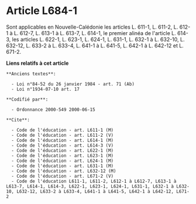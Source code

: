 # Article L684-1

Sont applicables en Nouvelle-Calédonie les articles L. 611-1, L. 611-2, L. 612-1 à L. 612-7, L. 613-1 à L. 613-7, L. 614-1,
le premier alinéa de l'article L. 614-3, les articles L. 622-1, L. 623-1, L. 624-1, L. 631-1, L. 632-1 à L. 632-10, L.
632-12, L. 633-2 à L. 633-4, L. 641-1 à L. 641-5, L. 642-1 à L. 642-12 et L. 671-2.

**Liens relatifs à cet article**

	**Anciens textes**:

	  - Loi n°84-52 du 26 janvier 1984 - art. 71 (Ab)
	  - Loi n°1934-07-10 art. 17

	**Codifié par**:

	  - Ordonnance 2000-549 2000-06-15

	**Cite**:

	  - Code de l'éducation - art. L611-1 (M)
	  - Code de l'éducation - art. L611-2 (V)
	  - Code de l'éducation - art. L614-1 (M)
	  - Code de l'éducation - art. L614-3 (V)
	  - Code de l'éducation - art. L622-1 (M)
	  - Code de l'éducation - art. L623-1 (M)
	  - Code de l'éducation - art. L624-1 (M)
	  - Code de l'éducation - art. L631-1 (M)
	  - Code de l'éducation - art. L632-12 (M)
	  - Code de l'éducation - art. L671-2 (V)
	  - Code de l'éducation L611-1, L611-2, L612-1 à L612-7, L613-1 à L613-7, L614-1, L614-3, L622-1, L623-1, L624-1, L631-1, L632-1 à L632-10, L632-12, L633-2 à L633-4, L641-1 à L641-5, L642-1 à L642-12, L671-2
